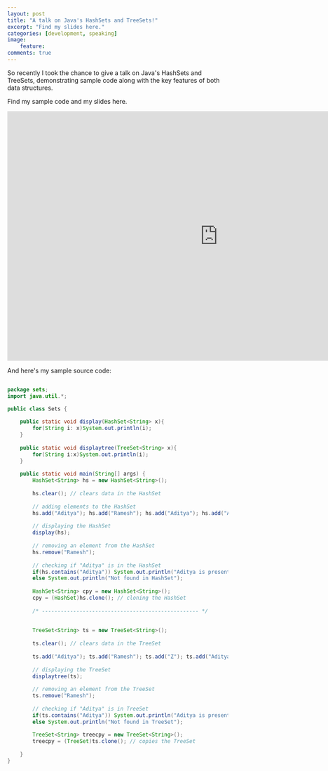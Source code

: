 ```yaml
---
layout: post
title: "A talk on Java's HashSets and TreeSets!"
excerpt: "Find my slides here."
categories: [development, speaking]
image:
    feature: 
comments: true
---
```


So recently I took the chance to give a talk on Java's HashSets and TreeSets, demonstrating sample code along with the key features of both data structures.

Find my sample code and my slides here.

<iframe src="https://docs.google.com/presentation/d/e/2PACX-1vSeppAxZUE2nbTzgzhPBAHQchv59z2SPABWIu-64BVyMo4WQsdJi6yV02yzpvyamhuitPqEQGTqaWU1/embed?start=false&loop=false&delayms=3000" frameborder="0" width="960" height="569" allowfullscreen="true" mozallowfullscreen="true" webkitallowfullscreen="true"></iframe>

And here's my sample source code:

```java

package sets;
import java.util.*;

public class Sets {
    
    public static void display(HashSet<String> x){
        for(String i: x)System.out.println(i);
    }
    
    public static void displaytree(TreeSet<String> x){
        for(String i:x)System.out.println(i);
    }
    
    public static void main(String[] args) {        
        HashSet<String> hs = new HashSet<String>();        
        
        hs.clear(); // clears data in the HashSet        
        
        // adding elements to the HashSet 
        hs.add("Aditya"); hs.add("Ramesh"); hs.add("Aditya"); hs.add("Adi"); hs.add("Z");
        
        // displaying the HashSet
        display(hs);
        
        // removing an element from the HashSet
        hs.remove("Ramesh");        
        
        // checking if "Aditya" is in the HashSet
        if(hs.contains("Aditya")) System.out.println("Aditya is present in the HashSet");
        else System.out.println("Not found in HashSet");
        
        HashSet<String> cpy = new HashSet<String>();
        cpy = (HashSet)hs.clone(); // cloning the HashSet
        
        /* -------------------------------------------------- */
        
        
        TreeSet<String> ts = new TreeSet<String>();
        
        ts.clear(); // clears data in the TreeSet        
        
        ts.add("Aditya"); ts.add("Ramesh"); ts.add("Z"); ts.add("Aditya"); ts.add("Adi"); 
        
        // displaying the TreeSet
        displaytree(ts);
        
        // removing an element from the TreeSet
        ts.remove("Ramesh");        
        
        // checking if "Aditya" is in TreeSet
        if(ts.contains("Aditya")) System.out.println("Aditya is present in the TreeSet");
        else System.out.println("Not found in TreeSet");
        
        TreeSet<String> treecpy = new TreeSet<String>(); 
        treecpy = (TreeSet)ts.clone(); // copies the TreeSet
       
    }
}



```